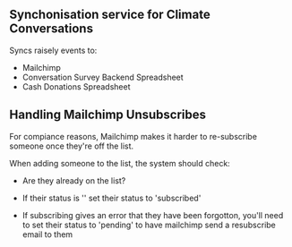 ## Synchonisation service for Climate Conversations
Syncs raisely events to:
- Mailchimp
- Conversation Survey Backend Spreadsheet
- Cash Donations Spreadsheet

## Handling Mailchimp Unsubscribes
For compiance reasons, Mailchimp makes it harder to re-subscribe someone once they're off the list.

When adding someone to the list, the system should check:
- Are they already on the list?
- If their status is '' set their status to 'subscribed'

- If subscribing gives an error that they have been forgotton, you'll need to set their status to 'pending'
  to have mailchimp send a resubscribe email to them
